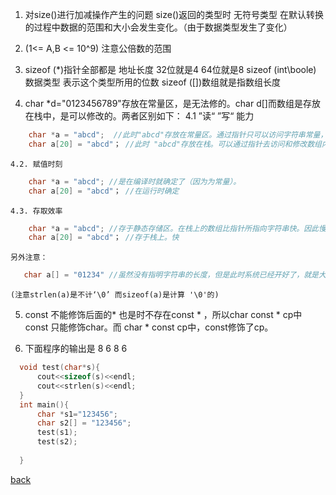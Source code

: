 1. 对size()进行加减操作产生的问题   size()返回的类型时 无符号类型  在默认转换的过程中数据的范围和大小会发生变化。（由于数据类型发生了变化）

2. (1<= A,B <= 10^9) 注意公倍数的范围

3. sizeof (*)指针全部都是 地址长度  32位就是4  64位就是8
   sizeof (int\boole) 数据类型 表示这个类型所用的位数 
   sizeof ([])数组就是指数组长度

4. char *d="0123456789"存放在常量区，是无法修的。char d[]而数组是存放在栈中，是可以修改的。两者区别如下：
	4.1 ”读“ ”写“ 能力

```c
	char *a = "abcd";  //此时"abcd"存放在常量区。通过指针只可以访问字符串常量，而不可以改变它。
	char a[20] = "abcd"； //此时 "abcd"存放在栈。可以通过指针去访问和修改数组内容。
```
  
	4.2. 赋值时刻
	
```c
	char *a = "abcd"; //是在编译时就确定了（因为为常量）。
	char a[20] = "abcd"； //在运行时确定
```
  
	4.3. 存取效率
	
```c
	char *a = "abcd"; //存于静态存储区。在栈上的数组比指针所指向字符串快。因此慢，如果修改会出现：“Segment Default"
	char a[20] = "abcd"； //存于栈上。快
```
  
	另外注意：
	
 ```c
	char a[] = "01234" //虽然没有指明字符串的长度，但是此时系统已经开好了，就是大小为6：'0' '1' '2' '3' '4' '5' '\0'，
 ```
  
	(注意strlen(a)是不计‘\0’ 而sizeof(a)是计算 '\0'的)

5. const 不能修饰后面的*  也是时不存在const * ，所以char const * cp中 const 只能修饰char。而 char * const cp中，const修饰了cp。


6. 下面程序的输出是 8 6 8 6

```c
  void test(char*s){
      cout<<sizeof(s)<<endl;
      cout<<strlen(s)<<endl;
  }
  int main(){
      char *s1="123456";
      char s2[] = "123456";
      test(s1);
      test(s2);
   
  }
```
  
  [back](../index.md)
